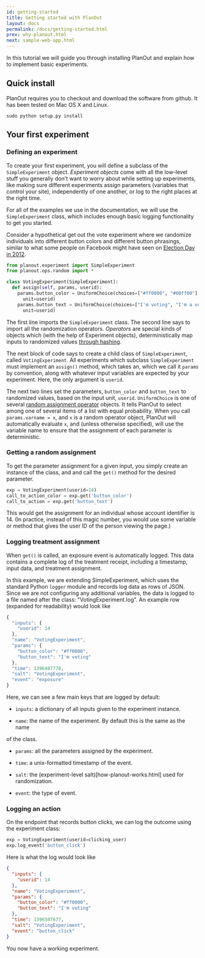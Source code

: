 ```yaml
---
id: getting-started
title: Getting started with PlanOut
layout: docs
permalink: /docs/getting-started.html
prev: why-planout.html
next: sample-web-app.html
---
```


In this tutorial we will guide you through installing PlanOut and explain how
to implement basic experiments.

## Quick install
PlanOut requires you to checkout and download the software from github. It has
been tested on Mac OS X and Linux.

```
sudo python setup.py install
```

## Your first experiment

### Defining an experiment
To create your first experiment, you will define a subclass of the
`SimpleExperiment` object. *Experiment objects* come with all the low-level
stuff you generally don't want to worry about while setting up experiments,
like making sure different experiments assign parameters (variables that
control your site), independently of one another, or log to the right
places at the right time.

For all of the examples we use in the documentation, we will use the
`SimpleExperiment` class, which includes enough basic logging functionality to
get you started.

Consider a hypothetical get out the vote experiment where we randomize
individuals into different button colors and different button phrasings,
similar to what some people on Facebook might have seen on [Election Day in 2012](http://newsroom.fb.com/news/2012/11/election-day-2012-on-facebook/).

```python
from planout.experiment import SimpleExperiment
from planout.ops.random import *

class VotingExperiment(SimpleExperiment):
  def assign(self, params, userid):
    params.button_color = UniformChoice(choices=["#ff0000", "#00ff00"],
      unit=userid)
    params.button_text = UniformChoice(choices=["I'm voting", "I'm a voter"],
      unit=userid)
```

The first line imports the `SimpleExperiment` class. The second line says to
import all the randomization operators.  *Operators* are special kinds of
objects which (with the help of Experiment objects), deterministically map
inputs to randomized values [through hashing](how-planout-works.html).

The next block of code says to create a child class of `SimpleExperiment`,
called `VotingExperiment`. All experiments which subclass `SimpleExperiment` must
implement an `assign()` method, which takes an, which we call
it `params` by convention, along with whatever input variables are expected by
your experiment.  Here, the only argument is `userid`.

The next two lines set the parameters, `button_color` and `button_text` to
randomized values, based on the input unit, `userid`. `UniformChoice` is one
of several [random assignment operator](random-operators.html) objects.
It tells PlanOut to select among
one of several items of a list with equal probability.
When you call `params.varname = x`, and `x` is a random operator object, PlanOut
will automatically evaluate `x`, and (unless otherwise specified), will use
the variable name to ensure that the assignment of each parameter is
deterministic.

### Getting a random assignment
To get the parameter assignment for a given input, you simply create an instance of the
class, and and call the `get()` method for the desired parameter.

```python
exp = VotingExperiment(userid=14)
call_to_action_color = exp.get('button_color')
call_to_action = exp.get('button_text')
```

This would get the assignment for an individual whose account identifier is 14.
(In practice, instead of this magic number, you would use some variable or method
that gives the user ID of the person viewing the page.)

### Logging treatment assignment
When `get()` is called, an exposure event is automatically logged.  This
data contains a complete log of the treatment receipt, including a timestamp,
input data, and treatment assignment.

In this example, we are extending SimpleExperiment, which uses the standard
Python `logger` module and records log data as rows of JSON.
Since we are not configuring any additional variables, the data is logged to a
file named after the class: "VotingExperiment.log".
An example row (expanded for readability) would look like


```javascript
{
  "inputs": {
    "userid": 14
  },
  "name": "VotingExperiment",
  "params": {
    "button_color": "#ff0000",
    "button_text": "I'm voting"
  },
  "time": 1396487778,
  "salt": "VotingExperiment",
  "event": "exposure"
}
```

Here, we can see a few main keys that are logged by default:

 * `inputs`: a dictionary of all inputs given to the experiment instance.

 * `name`: the name of the experiment. By default this is the same as the name

 of the class.
 * `params`: all the parameters assigned by the experiment.

 * `time`: a unix-formatted timestamp of the event.

 * `salt`: the (experiment-level salt)[how-planout-works.html] used for randomization.

 * `event`: the type of event.


### Logging an action
On the endpoint that records button clicks, we can log the outcome using the
experiment class:

```python
exp = VotingExperiment(userid=clicking_user)
exp.log_event('button_click')
```

Here is what the log would look like

```json
{
  "inputs": {
    "userid": 14
  },
  "name": "VotingExperiment",
  "params": {
    "button_color": "#ff0000",
    "button_text": "I'm voting"
  },
  "time": 1396507677,
  "salt": "VotingExperiment",
  "event": "button_click"
}
```

You now have a working experiment.
